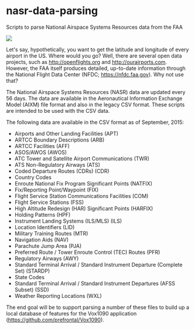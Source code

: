 # nasr-data-parsing
Scripts to parse National Airspace Systems Resources data from the FAA

![](http://prefrontal.org/github/AirportData2.png)

Let's say, hypothetically, you want to get the latitude and longitude of every airport in the US.  Where would you go?  Well, there are several open data projects, such as http://openflights.org and http://ourairports.com.  However, the FAA itself produces detailed, up-to-date information through the National Flight Data Center (NFDC; https://nfdc.faa.gov).  Why not use that?

The National Airspace Systems Resources (NASR) data are updated every 56 days.  The data are available in the Aeronautical Information Exchange Model (AIXM) file format and also in the legacy CSV format.  These scripts are intended to be used with the CSV data.

The following data are available in the CSV format as of September, 2015:

* Airports and Other Landing Facilities (APT)
* ARTCC Boundary Descriptions (ARB)
* ARTCC Facilities (AFF)
* ASOS/AWOS (AWOS)
* ATC Tower and Satellite Airport Communications (TWR)
* ATS Non-Regulatory Airways (ATS)
* Coded Departure Routes (CDRs) (CDR)
* Country Codes
* Enroute National Fix Program Significant Points (NATFIX)
* Fix/Reporting Point/Waypoint (FIX)
* Flight Service Station Communications Facilities (COM)
* Flight Service Stations (FSS)
* High Altitude Redesign (HAR) Significant Points (HARFIX)
* Holding Patterns (HPF)
* Instrument Landing Systems (ILS/MLS) (ILS)
* Location Identifiers (LID)
* Military Training Routes (MTR)
* Navigation Aids (NAV)
* Parachute Jump Area (PJA)
* Preferred Route / Tower Enroute Control (TEC) Routes (PFR)
* Regulatory Airways (AWY)
* Standard Terminal Arrival / Standard Instrument Departure (Complete Set) (STARDP)
* State Codes
* Standard Terminal Arrival / Standard Instrument Departures (AFSS Subset) (SSD)
* Weather Reporting Locations (WXL)

The end goal will be to support parsing a number of these files to build up a local database of features for the Vox1090 application (https://github.com/prefrontal/Vox1090).

